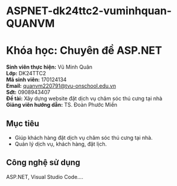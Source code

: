 # ASPNET-dk24ttc2-vuminhquan-QUANVM
# Khóa học: Chuyên đề ASP.NET

**Sinh viên thực hiện:** Vũ Minh Quân  
**Lớp:** DK24TTC2  
**Mã sinh viên:** 170124134  
**Email:** quanvm220791@tvu-onschool.edu.vn  
**Sđt:** 0908943407  
**Đề tài:** Xây dựng website đặt dịch vụ chăm sóc thú cưng tại nhà    
**Giảng viên hướng dẫn:** TS. Đoàn Phước Miền  

## Mục tiêu
- Giúp khách hàng đặt dịch vụ chăm sóc thú cưng tại nhà.
- Quản lý dịch vụ, khách hàng, đặt lịch.
## Công nghệ sử dụng
ASP.NET, Visual Studio Code....
